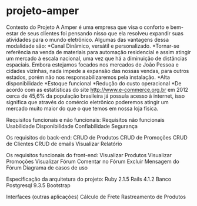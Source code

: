 # projeto-amper

Contexto do Projeto
	A Amper é uma empresa que visa o conforto e bem-estar de seus clientes foi pensando nisso que ela resolveu expandir suas atividades para o mundo eletrônico. Algumas das vantagens dessa modalidade são:
*Canal Dinâmico, versátil e personalizado. 
*Tornar-se referência na venda de materiais para automação residencial e assim atingir um mercado à escala nacional, uma vez que há a diminuição de distâncias espaciais. Embora estejamos focados nos mercados de João Pessoa e cidades vizinhas, nada impede a expansão das nossas vendas, para outros estados, porém não nos responsabilizaremos pela instalação.
*Alta disponibilidade
*Estoque funcional
*Redução do custo operacional
	*De acordo com as estatísticas do site http://www.e-commerce.org.br em 2012 cerca de 45,6% da população brasileira já possuía acesso à internet, isso significa que através do comércio eletrônico poderemos atingir um mercado muito maior do que o que temos em nossa loja física.

Requisitos funcionais e não funcionais:
 Requisitos não funcionais
Usabilidade
Disponibilidade
Confiabilidade
Segurança

Os requisitos do back-end:
CRUD de Produtos
CRUD de Promoções
CRUD de Clientes
CRUD de emails
Visualizar Relatório

Os requisitos funcionais do front-end:
Visualizar Produtos
Visualizar Promoções
Visualizar Fórum
Comentar no Fórum
Excluir Mensagem do Fórum
Diagrama de casos de uso
 

Especificação da arquitetura do projeto:
Ruby 2.1.5
Rails 4.1.2
Banco Postgresql 9.3.5
Bootstrap

Interfaces (outras aplicações)
Cálculo de Frete
Rastreamento de Produtos
